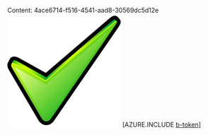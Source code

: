 Content: 4ace6714-f516-4541-aad8-30569dc5d12e![image](ac3d8976-c0e6-4d0d-a7b4-2107b931d80a.png)
[AZURE.INCLUDE [b-token](9bca4028-9175-4035-8455-78a8e1596d8a.md)]
